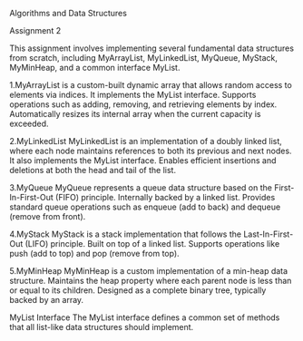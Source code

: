 Algorithms and Data Structures

Assignment 2

This assignment involves implementing several fundamental data structures from scratch, including MyArrayList, MyLinkedList, MyQueue, MyStack, MyMinHeap, and a common interface MyList.

1.MyArrayList is a custom-built dynamic array that allows random access to elements via indices.
It implements the MyList interface.
Supports operations such as adding, removing, and retrieving elements by index.
Automatically resizes its internal array when the current capacity is exceeded.

2.MyLinkedList
MyLinkedList is an implementation of a doubly linked list, where each node maintains references to both its previous and next nodes.
It also implements the MyList interface.
Enables efficient insertions and deletions at both the head and tail of the list.

3.MyQueue
MyQueue represents a queue data structure based on the First-In-First-Out (FIFO) principle.
Internally backed by a linked list.
Provides standard queue operations such as enqueue (add to back) and dequeue (remove from front).

4.MyStack
MyStack is a stack implementation that follows the Last-In-First-Out (LIFO) principle.
Built on top of a linked list.
Supports operations like push (add to top) and pop (remove from top).

5.MyMinHeap
MyMinHeap is a custom implementation of a min-heap data structure.
Maintains the heap property where each parent node is less than or equal to its children.
Designed as a complete binary tree, typically backed by an array.

MyList Interface The MyList interface defines a common set of methods that all list-like data structures should implement.
